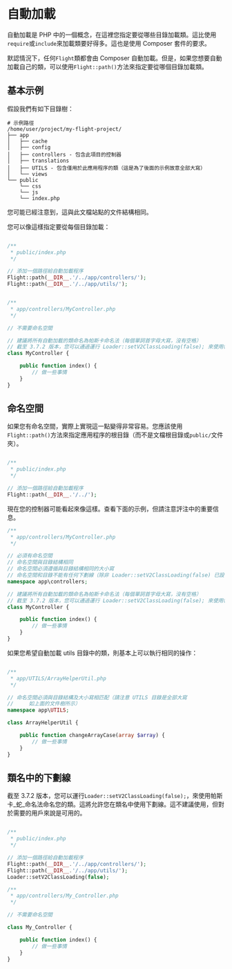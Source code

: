 # 自動加載

自動加載是 PHP 中的一個概念，在這裡您指定要從哪些目錄加載類。這比使用`require`或`include`來加載類要好得多。這也是使用 Composer 套件的要求。

默認情況下，任何`Flight`類都會由 Composer 自動加載。但是，如果您想要自動加載自己的類，可以使用`Flight::path()`方法來指定要從哪個目錄加載類。

## 基本示例

假設我們有如下目錄樹：

```text
# 示例路徑
/home/user/project/my-flight-project/
├── app
│   ├── cache
│   ├── config
│   ├── controllers - 包含此項目的控制器
│   ├── translations
│   ├── UTILS - 包含僅用於此應用程序的類（這是為了後面的示例故意全部大寫）
│   └── views
└── public
    └── css
	└── js
	└── index.php
```

您可能已經注意到，這與此文檔站點的文件結構相同。

您可以像這樣指定要從每個目錄加載：

```php

/**
 * public/index.php
 */

// 添加一個路徑給自動加載程序
Flight::path(__DIR__.'/../app/controllers/');
Flight::path(__DIR__.'/../app/utils/');


/**
 * app/controllers/MyController.php
 */

// 不需要命名空間

// 建議將所有自動加載的類命名為帕斯卡命名法（每個單詞首字母大寫，沒有空格）
// 截至 3.7.2 版本，您可以通過運行 Loader::setV2ClassLoading(false); 來使用帕斯卡_蛇_命名法命名您的類
class MyController {

	public function index() {
		// 做一些事情
	}
}
```

## 命名空間

如果您有命名空間，實際上實現這一點變得非常容易。您應該使用`Flight::path()`方法來指定應用程序的根目錄（而不是文檔根目錄或`public/`文件夾）。

```php

/**
 * public/index.php
 */

// 添加一個路徑給自動加載程序
Flight::path(__DIR__.'/../');
```

現在您的控制器可能看起來像這樣。查看下面的示例，但請注意評注中的重要信息。

```php
/**
 * app/controllers/MyController.php
 */

// 必須有命名空間
// 命名空間與目錄結構相同
// 命名空間必須遵循與目錄結構相同的大小寫
// 命名空間和目錄不能有任何下劃線（除非 Loader::setV2ClassLoading(false) 已設置）
namespace app\controllers;

// 建議將所有自動加載的類命名為帕斯卡命名法（每個單詞首字母大寫，沒有空格）
// 截至 3.7.2 版本，您可以通過運行 Loader::setV2ClassLoading(false); 來使用帕斯卡_蛇_命名法命名您的類
class MyController {

	public function index() {
		// 做一些事情
	}
}
```

如果您希望自動加載 utils 目錄中的類，則基本上可以執行相同的操作：

```php

/**
 * app/UTILS/ArrayHelperUtil.php
 */

// 命名空間必須與目錄結構及大小寫相匹配（請注意 UTILS 目錄是全部大寫
//     如上面的文件樹所示）
namespace app\UTILS;

class ArrayHelperUtil {

	public function changeArrayCase(array $array) {
		// 做一些事情
	}
}
```

## 類名中的下劃線

截至 3.7.2 版本，您可以運行`Loader::setV2ClassLoading(false);`，來使用帕斯卡_蛇_命名法命名您的類。這將允許您在類名中使用下劃線。這不建議使用，但對於需要的用戶來說是可用的。

```php

/**
 * public/index.php
 */

// 添加一個路徑給自動加載程序
Flight::path(__DIR__.'/../app/controllers/');
Flight::path(__DIR__.'/../app/utils/');
Loader::setV2ClassLoading(false);

/**
 * app/controllers/My_Controller.php
 */

// 不需要命名空間

class My_Controller {

	public function index() {
		// 做一些事情
	}
}
```
